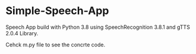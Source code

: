 # Simple-Speech-App
Speech App build with Python 3.8 using SpeechRecognition 3.8.1 and gTTS 2.0.4 Library.

Cehck m.py file to see the concrte code.
